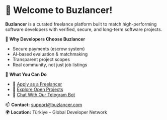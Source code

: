 # 👋 Welcome to Buzlancer!

**Buzlancer** is a curated freelance platform built to match high-performing software developers with verified, secure, and long-term software projects.

🔹 **Why Developers Choose Buzlancer**
- Secure payments (escrow system)
- AI-based evaluation & matchmaking
- Transparent project scopes
- Real community, not just job listings

🔹 **What You Can Do**
- 🚀 [Apply as a Freelancer](https://buzlancer.com/developer-registration/)
- 🧭 [Explore Open Projects](https://github.com/buzlancer)
- 🤖 [Chat With Our Telegram Bot](https://t.me/buzlancerbot)

📫 **Contact:** support@buzlancer.com  
🌍 **Location:** Türkiye – Global Developer Network  
